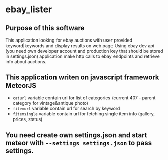 # ebay_lister

## Purpose of this software
This application looking for ebay auctions with user provided keyword|keywords and display results on web page
Using ebay dev api (you need own developer account and production key that should be stored in settings.json) application
make http calls to ebay endpoints and retrieve info about auctions.

## This application writen on javascript framework MeteorJS
- `caturl` variable contain url for list of categories (current 407 - parent category for vintage&antique photo) 
- `fitemurl` variable contain url for search by keyword
- `fitemsingle` variable contain url for fetching single item info (gallery, prices, status)

## You need create own settings.json and start meteor with `--settings settings.json` to pass settings.

